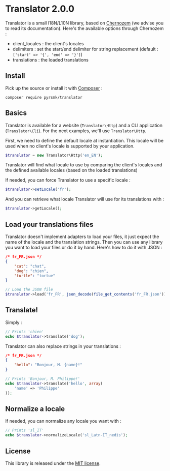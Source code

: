 Translator 2.0.0
================

Translator is a small I18N/L10N library, based on [Chernozem](https://github.com/pyrsmk/Chernozem) (we advise you to read its documentation). Here's the available options through Chernozem :

- client_locales : the client's locales
- delimiters : set the start/end delimiter for string replacement (default : `['start' => '{', 'end' => '}']`)
- translations : the loaded translations

Install
-------

Pick up the source or install it with [Composer](https://getcomposer.org/) :

```
composer require pyrsmk/translator
```

Basics
------

Translator is available for a website (`Translator\Http`) and a CLI application (`Translator\Cli`). For the next examples, we'll use `Translator\Http`.

First, we need to define the default locale at instantiation. This locale will be used when no client's locale is supported by your application.

```php
$translator = new Translator\Http('en_EN');
```

Translator will find what locale to use by comparing the client's locales and the defined available locales (based on the loaded translations)

If needed, you can force Translator to use a specific locale :

```php
$translator->setLocale('fr');
```

And you can retrieve what locale Translator will use for its translations with :

```php
$translator->getLocale();
```

Load your translations files
----------------------------

Translator doesn't implement adapters to load your files, it just expect the name of the locale and the translation strings. Then you can use any library you want to load your files or do it by hand. Here's how to do it with JSON :

```json
/* fr_FR.json */
{
	"cat": "chat",
	"dog": "chien",
	"turtle": "tortue"
}
```

```php
// Load the JSON file
$translator->load('fr_FR', json_decode(file_get_contents('fr_FR.json')));
```

Translate!
----------

Simply :

```php
// Prints 'chien'
echo $translator->translate('dog');
```

Translator can also replace strings in your translations :

```json
/* fr_FR.json */
{
	"hello": "Bonjour, M. {name}!"
}
```

```php
// Prints 'Bonjour, M. Philippe!'
echo $translator->translate('hello', array(
	'name' => 'Philippe'
));
```

Normalize a locale
------------------

If needed, you can normalize any locale you want with :

```php
// Prints 'sl_IT'
echo $translator->normalizeLocale('sl_Latn-IT_nedis');
```

License
-------

This library is released under the [MIT license](http://dreamysource.mit-license.org).

